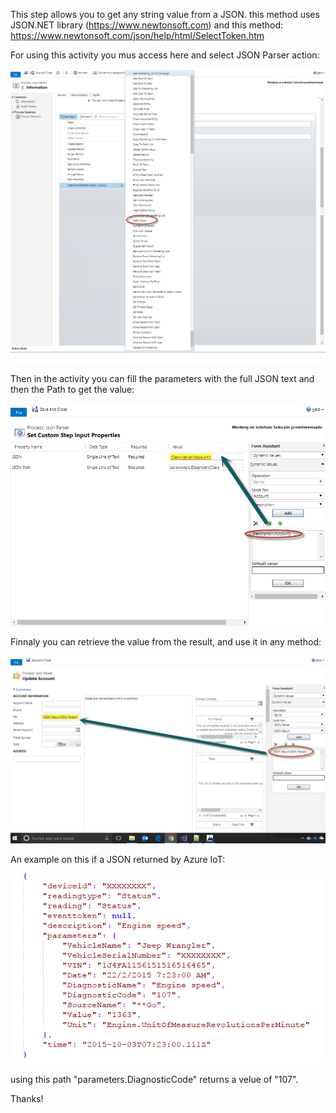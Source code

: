This step allows you to get any string value from a JSON. this method uses JSON.NET library (https://www.newtonsoft.com) and this method:
https://www.newtonsoft.com/json/help/html/SelectToken.htm

For using this activity you mus access here and select JSON Parser action:

![](JSONParser1.png)

Then in the activity you can fill the parameters with the full JSON text and then the Path to get the value:

![](JSONParser2.png)

Finnaly you can retrieve the value from the result, and use it in any method:

![](JSONParser3.png)

An example on this if a JSON returned by Azure IoT:

![](JSONParser4.png)

using this path "parameters.DiagnosticCode" returns a velue of "107".

Thanks!
